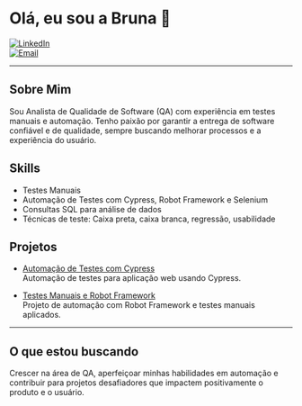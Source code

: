 # Olá, eu sou a Bruna 👋

[![LinkedIn](https://img.shields.io/badge/LinkedIn-brunaloren-blue?logo=linkedin&style=for-the-badge)](https://linkedin.com/in/brunaloren)  
[![Email](https://img.shields.io/badge/Email-brunaloren9@gmail.com-red?style=for-the-badge&logo=gmail)](mailto:brunaloren9@gmail.com)  

---

## Sobre Mim
Sou Analista de Qualidade de Software (QA) com experiência em testes manuais e automação. Tenho paixão por garantir a entrega de software confiável e de qualidade, sempre buscando melhorar processos e a experiência do usuário.

## Skills
- Testes Manuais  
- Automação de Testes com Cypress, Robot Framework e Selenium  
- Consultas SQL para análise de dados  
- Técnicas de teste: Caixa preta, caixa branca, regressão, usabilidade  

## Projetos
- [Automação de Testes com Cypress](https://github.com/BrunaL0ren/cypress-saucedemo-tests)  
Automação de testes para aplicação web usando Cypress.

- [Testes Manuais e Robot Framework](https://github.com/BrunaL0ren/robot-login-tests)  
Projeto de automação com Robot Framework e testes manuais aplicados.

---
## O que estou buscando  
Crescer na área de QA, aperfeiçoar minhas habilidades em automação e contribuir para projetos desafiadores que impactem positivamente o produto e o usuário.
